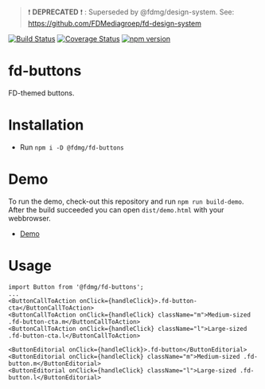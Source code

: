> :exclamation: **DEPRECATED** :exclamation: : Superseded by @fdmg/design-system. See: https://github.com/FDMediagroep/fd-design-system

[![Build Status](https://travis-ci.org/FDMediagroep/fd-ts-react-buttons.svg?branch=master)](https://travis-ci.org/FDMediagroep/fd-ts-react-buttons)
[![Coverage Status](https://coveralls.io/repos/github/FDMediagroep/fd-ts-react-buttons/badge.svg?branch=master)](https://coveralls.io/github/FDMediagroep/fd-ts-react-buttons?branch=master)
[![npm version](https://badge.fury.io/js/%40fdmg%2Ffd-buttons.svg)](https://badge.fury.io/js/%40fdmg%2Ffd-buttons)

# fd-buttons

FD-themed buttons.

# Installation

-   Run `npm i -D @fdmg/fd-buttons`

# Demo

To run the demo, check-out this repository and run `npm run build-demo`.
After the build succeeded you can open `dist/demo.html` with your webbrowser.

-   [Demo](http://static.fd.nl/react/buttons/demo.html)

# Usage

```
import Button from '@fdmg/fd-buttons';
...
<ButtonCallToAction onClick={handleClick}>.fd-button-cta</ButtonCallToAction>
<ButtonCallToAction onClick={handleClick} className="m">Medium-sized .fd-button-cta.m</ButtonCallToAction>
<ButtonCallToAction onClick={handleClick} className="l">Large-sized .fd-button-cta.l</ButtonCallToAction>

<ButtonEditorial onClick={handleClick}>.fd-button</ButtonEditorial>
<ButtonEditorial onClick={handleClick} className="m">Medium-sized .fd-button.m</ButtonEditorial>
<ButtonEditorial onClick={handleClick} className="l">Large-sized .fd-button.l</ButtonEditorial>
```
